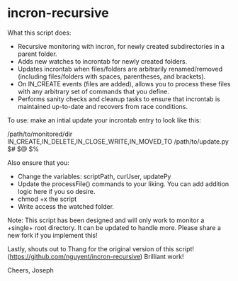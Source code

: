 incron-recursive
================

What this script does:
  - Recursive monitoring with incron, for newly created subdirectories in a parent folder.
  - Adds new watches to incrontab for newly created folders.
  - Updates incrontab when files/folders are arbitrarily renamed/removed (including files/folders with spaces, parentheses, and brackets).
  - On IN_CREATE events (files are added), allows you to process these files with any arbitrary set of commands that you define.
  - Performs sanity checks and cleanup tasks to ensure that incrontab is maintained up-to-date and recovers from race conditions.

To use: make an intial update your incrontab entry to look like this: 

/path/to/monitored/dir IN_CREATE,IN_DELETE,IN_CLOSE_WRITE,IN_MOVED_TO /path/to/update.py $# $@ $%

Also ensure that you: 
  - Change the variables: scriptPath, curUser, updatePy
  - Update the processFile() commands to your liking. You can add addition logic here if you so desire.
  - chmod +x the script
  - Write access the watched folder.

Note: This script has been designed and will only work to monitor a +single+ root directory. It can be updated to handle more. Please share a new fork if you implement this!

Lastly, shouts out to Thang for the original version of this script! (https://github.com/nguyent/incron-recursive)
Brilliant work!

Cheers,
Joseph
